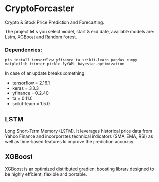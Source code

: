 # CryptoForcaster
Crypto & Stock Price Prediction and Forecasting.

The project let's you select model, start & end date, available models are: Lstm, XGBoost and Random Forest.

### Dependencies:

```
pip install tensorflow yfinance ta scikit-learn pandas numpy matplotlib tkinter pickle PyYAML bayesian-optimization
```
In case of an update breaks something:
- tensorflow = 2.16.1
- keras = 3.3.3
- yfinance = 0.2.40
- ta = 0.11.0
- scikit-learn = 1.5.0

## LSTM
Long Short-Term Memory (LSTM). It leverages historical price data from Yahoo Finance and incorporates technical indicators (SMA, EMA, RSI) as well as time-based features to improve the prediction accuracy.

## XGBoost
XGBoost is an optimized distributed gradient boosting library designed to be highly efficient, flexible and portable. 
